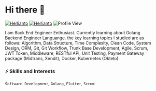 # Hi there 👋

[![Herlianto](https://img.shields.io/badge/herlianto-linkedin-blue?style=flat&logo=Linkedin&logoColor=white&https://www.linkedin.com/in/herlianto-%E2%80%8D-829aa284/)](https://www.linkedin.com/in/herlianto-%E2%80%8D-829aa284/)
[![Herlianto](https://img.shields.io/badge/herlianto-github-green?style=flat&logo=Github&logoColor=white)](https://github.com/herlianto-github)
![Profile View](https://visitor-badge.laobi.icu/badge?page_id=herlianto-github.visitor-badge)

I am Back End Engineer Enthusiast. Currently learning about Golang Backend Engineer Languange. the key learning topics I studied are as follows: Algorithm, Data Structure, Time Complexity, Clean Code, System Design, ORM, Git, Git Workflow, Trunk Base Development, Agile, Scrum, JWT Token, Middleware, RESTful API, Unit Testing, Payment Gateway package (Midtrans, Xendit), Docker, Kubernetes (Okteto)

### ⚡️ Skills and Interests
`Software Development`, `Golang`, `Flutter`, `Scrum`

<!---
herlianto-dev/herlianto-dev is a ✨ special ✨ repository because its `README.md` (this file) appears on your GitHub profile.
You can click the Preview link to take a look at your changes.
- 💞️ I’m looking to collaborate on any mobile app development forum/group
--->
